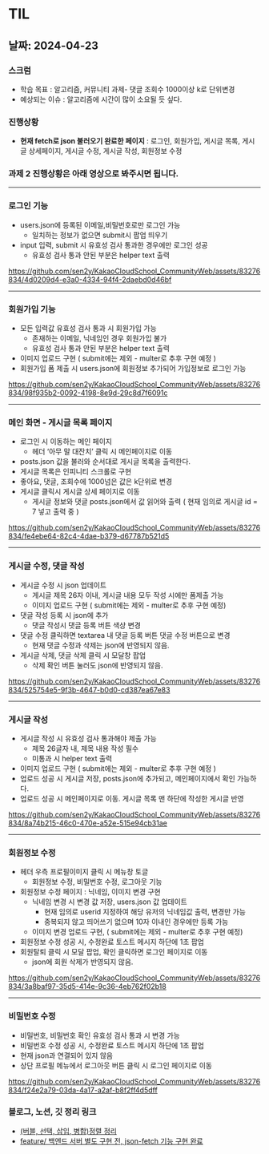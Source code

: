 # TIL

## 날짜: 2024-04-23

### 스크럼

- 학습 목표 : 알고리즘, 커뮤니티 과제- 댓글 조회수 1000이상 k로 단위변경
- 예상되는 이슈 : 알고리즘에 시간이 많이 소요될 듯 싶다.

### 진행상황

- **현재 fetch로 json 불러오기 완료한 페이지** : 로그인, 회원가입, 게시글 목록, 게시글 상세페이지, 게시글 수정, 게시글 작성, 회원정보 수정

### **과제 2 진행상황은 아래 영상으로 봐주시면 됩니다.**

---

### 로그인 기능

- users.json에 등록된 이메일,비밀번호로만 로그인 가능
  - 일치하는 정보가 없으면 submit시 팝업 띄우기
- input 입력, submit 시 유효성 검사 통과한 경우에만 로그인 성공
  - 유효성 검사 통과 안된 부분은 helper text 출력

https://github.com/sen2y/KakaoCloudSchool_CommunityWeb/assets/83276834/4d0209d4-e3a0-4334-94f4-2daebd0d46bf

---

### 회원가입 기능

- 모든 입력값 유효성 검사 통과 시 회원가입 가능
  - 존재하는 이메일, 닉네임인 경우 회원가입 불가
  - 유효성 검사 통과 안된 부분은 helper text 출력
- 이미지 업로드 구현 ( submit에는 제외 - multer로 추후 구현 예정 )
- 회원가입 폼 제출 시 users.json에 회원정보 추가되어 가입정보로 로그인 가능

https://github.com/sen2y/KakaoCloudSchool_CommunityWeb/assets/83276834/98f935b2-0092-4198-8e9d-29c8d7f6091c

---

### 메인 화면 - 게시글 목록 페이지

- 로그인 시 이동하는 메인 페이지
  - 헤더 ‘아무 말 대잔치’ 클릭 시 메인페이지로 이동
- posts.json 값을 불러와 순서대로 게시글 목록을 출력한다.
- 게시글 목록은 인피니티 스크롤로 구현
- 좋아요, 댓글, 조회수에 1000넘은 값은 k단위로 변경
- 게시글 클릭시 게시글 상세 페이지로 이동
  - 게시글 정보와 댓글 posts.json에서 값 읽어와 출력 ( 현재 임의로 게시글 id = 7 넣고 출력 중 )

https://github.com/sen2y/KakaoCloudSchool_CommunityWeb/assets/83276834/fe4ebe64-82c4-4dae-b379-d67787b521d5

---

### 게시글 수정, 댓글 작성

- 게시글 수정 시 json 업데이트
  - 게시글 제목 26자 이내, 게시글 내용 모두 작성 시에만 폼제출 가능
  - 이미지 업로드 구현 ( submit에는 제외 - multer로 추후 구현 예정)
- 댓글 작성 등록 시 json에 추가
  - 댓글 작성시 댓글 등록 버튼 색상 변경
- 댓글 수정 클릭하면 textarea 내 댓글 등록 버튼 댓글 수정 버튼으로 변경
  - 현재 댓글 수정과 삭제는 json에 반영되지 않음.
- 게시글 삭제, 댓글 삭제 클릭 시 모달창 팝업
  - 삭제 확인 버튼 눌러도 json에 반영되지 않음.

https://github.com/sen2y/KakaoCloudSchool_CommunityWeb/assets/83276834/525754e5-9f3b-4647-b0d0-cd387ea67e83

---

### 게시글 작성

- 게시글 작성 시 유효성 검사 통과해야 제출 가능
  - 제목 26글자 내, 제목 내용 작성 필수
  - 미통과 시 helper text 출력
- 이미지 업로드 구현 ( submit에는 제외 - multer로 추후 구현 예정 )
- 업로드 성공 시 게시글 저장, posts.json에 추가되고, 메인페이지에서 확인 가능하다.
- 업로드 성공 시 메인페이지로 이동. 게시글 목록 맨 하단에 작성한 게시글 반영

https://github.com/sen2y/KakaoCloudSchool_CommunityWeb/assets/83276834/8a74b215-46c0-470e-a52e-515e94cb31ae

---

### 회원정보 수정

- 헤더 우측 프로필이미지 클릭 시 메뉴창 토글
  - 회원정보 수정, 비밀번호 수정, 로그아웃 기능
- 회원정보 수정 페이지 : 닉네임, 이미지 변경 구현
  - 닉네임 변경 시 변경 값 저장, users.json 값 업데이트
    - 현재 임의로 userid 지정하여 해당 유저의 닉네임값 출력, 변경만 가능
    - 중복되지 않고 띄어쓰기 없으며 10자 이내인 경우에만 등록 가능
  - 이미지 변경 업로드 구현, ( submit에는 제외 - multer로 추후 구현 예정)
- 회원정보 수정 성공 시, 수정완료 토스트 메시지 하단에 1초 팝업
- 회원탈퇴 클릭 시 모달 팝업, 확인 클릭하면 로그인 페이지로 이동
  - json에 회원 삭제가 반영되지 않음.

https://github.com/sen2y/KakaoCloudSchool_CommunityWeb/assets/83276834/3a8baf97-35d5-414e-9c36-4eb762f02b18

---

### 비밀번호 수정

- 비밀번호, 비밀번호 확인 유효성 검사 통과 시 변경 가능
- 비밀번호 수정 성공 시, 수정완료 토스트 메시지 하단에 1초 팝업
- 현재 json과 연결되어 있지 않음
- 상단 프로필 메뉴에서 로그아웃 버튼 클릭 시 로그인 페이지로 이동

https://github.com/sen2y/KakaoCloudSchool_CommunityWeb/assets/83276834/f24e2a79-03da-4a17-a2af-b8f2ff4d5dff

### 블로그, 노션, 깃 정리 링크

- [(버블, 선택, 삽입, 병합)정렬 정리](https://goorm.notion.site/47d46dc0bc8b411fa9f820fbee96d278?pvs=4)
- [feature/ 백엔드 서버 별도 구현 전, json-fetch 기능 구현 완료](https://github.com/sen2y/KakaoCloudSchool_CommunityWeb/pull/19)
